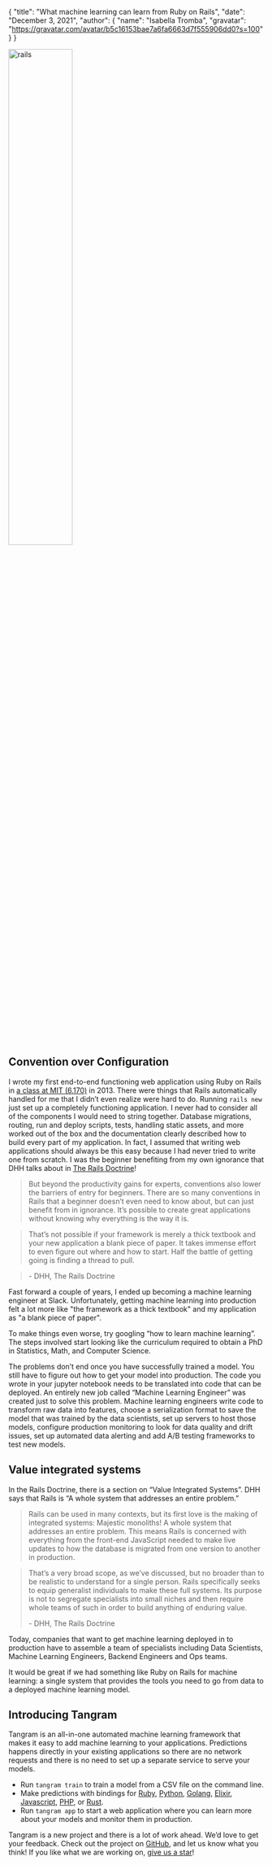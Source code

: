 {
"title": "What machine learning can learn from Ruby on Rails",
"date": "December 3, 2021",
"author": {
"name": "Isabella Tromba",
"gravatar": "https://gravatar.com/avatar/b5c16153bae7a6fa6663d7f555906dd0?s=100"
}
}

<img
  src="rails.png"
  alt="rails"
  width="50%"
/>

## Convention over Configuration

I wrote my first end-to-end functioning web application using Ruby on Rails in [a class at MIT (6.170)](https://stellar.mit.edu/S/course/6/sp13/6.170/index.html) in 2013. There were things that Rails automatically handled for me that I didn’t even realize were hard to do. Running `rails new` just set up a completely functioning application. I never had to consider all of the components I would need to string together. Database migrations, routing, run and deploy scripts, tests, handling static assets, and more worked out of the box and the documentation clearly described how to build every part of my application. In fact, I assumed that writing web applications should always be this easy because I had never tried to write one from scratch. I was the beginner benefiting from my own ignorance that DHH talks about in [The Rails Doctrine](https://rubyonrails.org/doctrine/)!

> But beyond the productivity gains for experts, conventions also lower the barriers of entry for beginners. There are so many conventions in Rails that a beginner doesn’t even need to know about, but can just benefit from in ignorance. It’s possible to create great applications without knowing why everything is the way it is.

> That’s not possible if your framework is merely a thick textbook and your new application a blank piece of paper. It takes immense effort to even figure out where and how to start. Half the battle of getting going is finding a thread to pull.

> \- DHH, The Rails Doctrine

Fast forward a couple of years, I ended up becoming a machine learning engineer at Slack. Unfortunately, getting machine learning into production felt a lot more like "the framework as a thick textbook" and my application as "a blank piece of paper".

To make things even worse, try googling “how to learn machine learning”. The steps involved start looking like the curriculum required to obtain a PhD in Statistics, Math, and Computer Science.

The problems don’t end once you have successfully trained a model. You still have to figure out how to get your model into production. The code you wrote in your jupyter notebook needs to be translated into code that can be deployed. An entirely new job called “Machine Learning Engineer” was created just to solve this problem. Machine learning engineers write code to transform raw data into features, choose a serialization format to save the model that was trained by the data scientists, set up servers to host those models, configure production monitoring to look for data quality and drift issues, set up automated data alerting and add A/B testing frameworks to test new models.

## Value integrated systems

In the Rails Doctrine, there is a section on “Value Integrated Systems”. DHH says that Rails is “A whole system that addresses an entire problem.”

> Rails can be used in many contexts, but its first love is the making of integrated systems: Majestic monoliths! A whole system that addresses an entire problem. This means Rails is concerned with everything from the front-end JavaScript needed to make live updates to how the database is migrated from one version to another in production.

> That’s a very broad scope, as we’ve discussed, but no broader than to be realistic to understand for a single person. Rails specifically seeks to equip generalist individuals to make these full systems. Its purpose is not to segregate specialists into small niches and then require whole teams of such in order to build anything of enduring value.
>
> \- DHH, The Rails Doctrine

Today, companies that want to get machine learning deployed in to production have to assemble a team of specialists including Data Scientists, Machine Learning Engineers, Backend Engineers and Ops teams.

It would be great if we had something like Ruby on Rails for machine learning: a single system that provides the tools you need to go from data to a deployed machine learning model.

## Introducing Tangram

Tangram is an all-in-one automated machine learning framework that makes it easy to add machine learning to your applications. Predictions happens directly in your existing applications so there are no network requests and there is no need to set up a separate service to serve your models.

- Run `tangram train` to train a model from a CSV file on the command line.
- Make predictions with bindings for [Ruby](https://rubygems.org/gems/tangram), [Python](https://pypi.org/project/tangram), [Golang](https://pkg.go.dev/github.com/tangramdotdev/tangram-go), [Elixir](https://hex.pm/packages/tangram), [Javascript](https://www.npmjs.com/package/@tangramdotdev/tangram), [PHP](https://packagist.org/packages/tangram/tangram), or [Rust](https://lib.rs/tangram).
- Run `tangram app` to start a web application where you can learn more about your models and monitor them in production.

Tangram is a new project and there is a lot of work ahead. We’d love to get your feedback. Check out the project on [GitHub](https://github.com/tangramdotdev/tangram), and let us know what you think! If you like what we are working on, [give us a star](https://github.com/tangramdotdev/tangram)!
